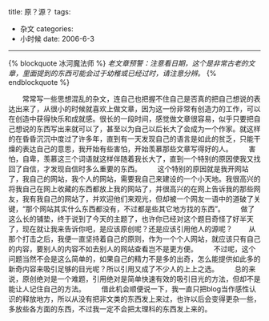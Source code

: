 title: 原？源？
tags:
- 杂文
categories:
- 小时候
date: 2006-6-3
---

{% blockquote 冰河魔法师 %}
*老文章预警：注意看日期，这个是非常古老的文章，里面提到的东西可能会过于幼稚或已经过时，请注意分辨。*
{% endblockquote %}

　　常常写一些思想混乱的杂文，连自己也把握不住自己是否真的把自己想说的表达出来了，从很小的时候就喜欢上做文章，因为这一份非常有创造力的工作，可以在创造中获得快乐和成就感。很长的一段时间，感觉做文章很容易，似乎只要把自己想说的东西写出来就可以了，甚至以为自己以后长大了会成为一个作家。就这样的在昏昏沉沉中度过了许多年，直到有一天发现自己的语言是如此的贫乏，只能干燥的表达自己的意思，我开始有些害怕，开始羡慕那些文章写得好的人。
　　害怕，自卑，羡慕这三个词语就这样伴随着我长大了，直到一个特别的原因使我又找回了自信，才发现自信时多么重要的东西。
　　这个特别的原因就是我开网站了，我自己的网站，我个人的网站，需要我自己来建设的一个小天地。我很高兴的将我自己在网上收藏的东西都放上我的网站了，并很高兴的在网上告诉我的那些网友，我有我自己的网站了，并欢迎他们来观光，但却被一个网友一语中的道破了关键，“那个网站其实什么东西都没有，不过都是些其它地方找的东西”。
　　做了这么长的铺垫，终于说到了今天的主题了，也许你已经对这个题目奇怪了好半天了，现在就让我来告诉你吧，是应该原创呢？还是应该引用他人的源呢？
　　从那个打击之后，我便一直坚持着自己的原则，作为一个个人网站，就应该只有自己的内容，要别人的内容不如去别人的网站查看岂不是更方便。
　　不过呢，这个问题当然不会是这么简单的，如果自己的精力不是多的出奇，怎么能提供如此多的新奇内容来吸引足够的目光呢？所以引用又成了不少人的上上之选。
　　总的来说，原创绝对是一个难题，引用绝对是简单快速有效的吸引目光的方法，但却不是能让人记住自己的方法。
　　借此机会顺便说一下，我一直只把blog当作感性认识的释放地方，所以从没有把非文类的东西发上来过，也许以后会变得更杂一些，多放些各方面的东西，不过我一定不会把太理科的东西发上来的。
